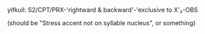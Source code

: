 yifkuíl: S2/CPT/PRX-'rightward & backward'-'exclusive to X'₂-OBS

(should be "Stress accent not on syllable nucleus", or something)